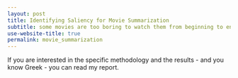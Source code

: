 ```yaml
---
layout: post
title: Identifying Saliency for Movie Summarization
subtitle: some movies are too boring to watch them from beginning to end, right?
use-website-title: true
permalink: movie_summarization
---
```


If you are interested in the specific methodology and the results - and you know Greek - you can read my report.

<!-- last updated: 2018-09-27 -->
